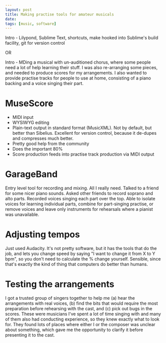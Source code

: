 ```yaml
---
layout: post
title: Making practise tools for amateur musicals
date:
tags: [music, software]
---
```

Intro - Lilypond, Sublime Text, shortcuts, make hooked into Sublime's build facility, git for version control

OR

Intro - MDing a musical with un-auditioned chorus, where some people need a lot of help learning their stuff. I was also re-arranging some pieces, and needed to produce scores for my arrangements. I also wanted to provide practise tracks for people to use at home, consisting of a piano backing and a voice singing their part.

# MuseScore

* MIDI input
* WYSIWYG editing
* Plain-text output in standard format (MusicXML). Not by default, but better than Sibelius. Excellent for version control, because it de-dupes and compresses much better.
* Pretty good help from the community
* Does the important 80%
* Score production feeds into practise track production via MIDI output

# GarageBand

Entry level tool for recording and mixing. All I really need.
Talked to a friend for some nicer piano sounds.
Asked other friends to record soprano and alto parts.
Recorded voices singing each part over the top. Able to isolate voices for learning individual parts, combine for part-singing practise, or remove voices and leave only instruments for rehearsals where a pianist was unavailable.

# Adjusting tempos

Just used Audacity. It's not pretty software, but it has the tools that do the job, and lets you change speed by saying "I want to change it from X to Y bpm", so you don't need to calculate the % change yourself. Sensible, since that's exactly the kind of thing that computers do better than humans.

# Testing the arrangements

I got a trusted group of singers together to help me (a) hear the arrangements with real voices, (b) find the bits that would require the most preparation before rehearsing with the cast, and (c) pick out bugs in the scores. These were musicians I've spent a lot of time singing with and many of them also had conducting experience, so they knew exactly what to look for. They found lots of places where either I or the composer was unclear about something, which gave me the opportunity to clarify it before presenting it to the cast.

